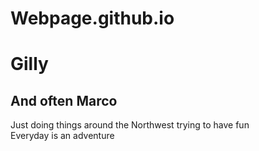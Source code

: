 # Webpage.github.io
# Gilly
## And often Marco
Just doing things around the Northwest trying to have fun  
Everyday is an adventure  
  

